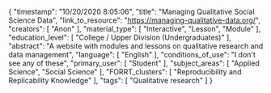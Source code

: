 {
    "timestamp": "10/20/2020 8:05:06",
    "title": "Managing Qualitative Social Science Data",
    "link_to_resource": "https://managing-qualitative-data.org/",
    "creators": [
        "Anon"
    ],
    "material_type": [
        "Interactive",
        "Lesson",
        "Module"
    ],
    "education_level": [
        "College / Upper Division (Undergraduates)"
    ],
    "abstract": "A website with modules and lessons on qualitative research and data management",
    "language": [
        "English"
    ],
    "conditions_of_use": "I don't see any of these",
    "primary_user": [
        "Student"
    ],
    "subject_areas": [
        "Applied Science",
        "Social Science"
    ],
    "FORRT_clusters": [
        "Reproducibility and Replicability Knowledge"
    ],
    "tags": [
        "Qualitative research"
    ]
}